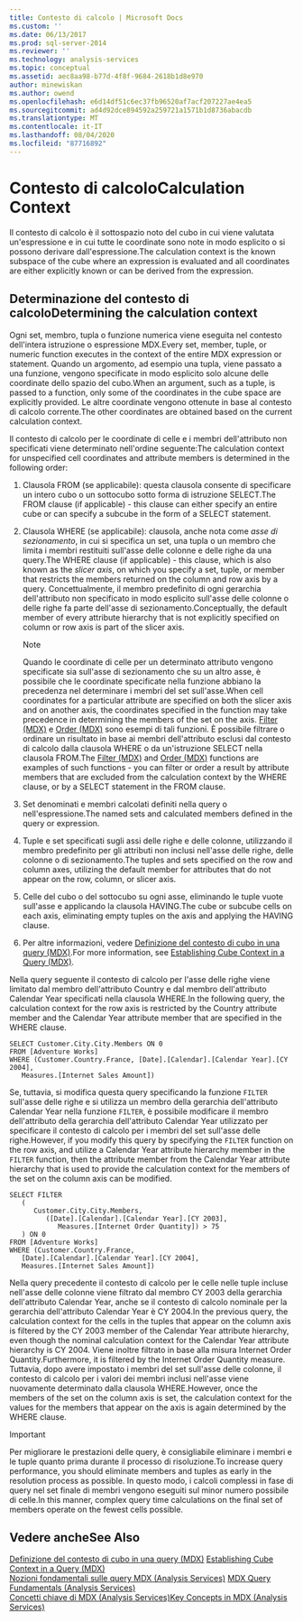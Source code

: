 ```yaml
---
title: Contesto di calcolo | Microsoft Docs
ms.custom: ''
ms.date: 06/13/2017
ms.prod: sql-server-2014
ms.reviewer: ''
ms.technology: analysis-services
ms.topic: conceptual
ms.assetid: aec8aa98-b77d-4f8f-9684-2618b1d8e970
author: minewiskan
ms.author: owend
ms.openlocfilehash: e6d14df51c6ec37fb96520af7acf207227ae4ea5
ms.sourcegitcommit: ad4d92dce894592a259721a1571b1d8736abacdb
ms.translationtype: MT
ms.contentlocale: it-IT
ms.lasthandoff: 08/04/2020
ms.locfileid: "87716892"
---
```

# <a name="calculation-context"></a><span data-ttu-id="49683-102">Contesto di calcolo</span><span class="sxs-lookup"><span data-stu-id="49683-102">Calculation Context</span></span>
  <span data-ttu-id="49683-103">Il contesto di calcolo è il sottospazio noto del cubo in cui viene valutata un'espressione e in cui tutte le coordinate sono note in modo esplicito o si possono derivare dall'espressione.</span><span class="sxs-lookup"><span data-stu-id="49683-103">The calculation context is the known subspace of the cube where an expression is evaluated and all coordinates are either explicitly known or can be derived from the expression.</span></span>  
  
## <a name="determining-the-calculation-context"></a><span data-ttu-id="49683-104">Determinazione del contesto di calcolo</span><span class="sxs-lookup"><span data-stu-id="49683-104">Determining the calculation context</span></span>  
 <span data-ttu-id="49683-105">Ogni set, membro, tupla o funzione numerica viene eseguita nel contesto dell'intera istruzione o espressione MDX.</span><span class="sxs-lookup"><span data-stu-id="49683-105">Every set, member, tuple, or numeric function executes in the context of the entire MDX expression or statement.</span></span> <span data-ttu-id="49683-106">Quando un argomento, ad esempio una tupla, viene passato a una funzione, vengono specificate in modo esplicito solo alcune delle coordinate dello spazio del cubo.</span><span class="sxs-lookup"><span data-stu-id="49683-106">When an argument, such as a tuple, is passed to a function, only some of the coordinates in the cube space are explicitly provided.</span></span> <span data-ttu-id="49683-107">Le altre coordinate vengono ottenute in base al contesto di calcolo corrente.</span><span class="sxs-lookup"><span data-stu-id="49683-107">The other coordinates are obtained based on the current calculation context.</span></span>  
  
 <span data-ttu-id="49683-108">Il contesto di calcolo per le coordinate di celle e i membri dell'attributo non specificati viene determinato nell'ordine seguente:</span><span class="sxs-lookup"><span data-stu-id="49683-108">The calculation context for unspecified cell coordinates and attribute members is determined in the following order:</span></span>  
  
1.  <span data-ttu-id="49683-109">Clausola FROM (se applicabile): questa clausola consente di specificare un intero cubo o un sottocubo sotto forma di istruzione SELECT.</span><span class="sxs-lookup"><span data-stu-id="49683-109">The FROM clause (if applicable) - this clause can either specify an entire cube or can specify a subcube in the form of a SELECT statement.</span></span>  
  
2.  <span data-ttu-id="49683-110">Clausola WHERE (se applicabile): clausola, anche nota come *asse di sezionamento*, in cui si specifica un set, una tupla o un membro che limita i membri restituiti sull'asse delle colonne e delle righe da una query.</span><span class="sxs-lookup"><span data-stu-id="49683-110">The WHERE clause (if applicable) - this clause, which is also known as the *slicer axis*, on which you specify a set, tuple, or member that restricts the members returned on the column and row axis by a query.</span></span> <span data-ttu-id="49683-111">Concettualmente, il membro predefinito di ogni gerarchia dell'attributo non specificato in modo esplicito sull'asse delle colonne o delle righe fa parte dell'asse di sezionamento.</span><span class="sxs-lookup"><span data-stu-id="49683-111">Conceptually, the default member of every attribute hierarchy that is not explicitly specified on column or row axis is part of the slicer axis.</span></span>  
  
    > [!NOTE]  
    >  <span data-ttu-id="49683-112">Quando le coordinate di celle per un determinato attributo vengono specificate sia sull'asse di sezionamento che su un altro asse, è possibile che le coordinate specificate nella funzione abbiano la precedenza nel determinare i membri del set sull'asse.</span><span class="sxs-lookup"><span data-stu-id="49683-112">When cell coordinates for a particular attribute are specified on both the slicer axis and on another axis, the coordinates specified in the function may take precedence in determining the members of the set on the axis.</span></span> <span data-ttu-id="49683-113">[Filter (MDX)](/sql/mdx/filter-mdx) e [Order (MDX)](/sql/mdx/order-mdx) sono esempi di tali funzioni. È possibile filtrare o ordinare un risultato in base ai membri dell'attributo esclusi dal contesto di calcolo dalla clausola WHERE o da un'istruzione SELECT nella clausola FROM.</span><span class="sxs-lookup"><span data-stu-id="49683-113">The [Filter (MDX)](/sql/mdx/filter-mdx) and [Order (MDX)](/sql/mdx/order-mdx) functions are examples of such functions - you can filter or order a result by attribute members that are excluded from the calculation context by the WHERE clause, or by a SELECT statement in the FROM clause.</span></span>  
  
3.  <span data-ttu-id="49683-114">Set denominati e membri calcolati definiti nella query o nell'espressione.</span><span class="sxs-lookup"><span data-stu-id="49683-114">The named sets and calculated members defined in the query or expression.</span></span>  
  
4.  <span data-ttu-id="49683-115">Tuple e set specificati sugli assi delle righe e delle colonne, utilizzando il membro predefinito per gli attributi non inclusi nell'asse delle righe, delle colonne o di sezionamento.</span><span class="sxs-lookup"><span data-stu-id="49683-115">The tuples and sets specified on the row and column axes, utilizing the default member for attributes that do not appear on the row, column, or slicer axis.</span></span>  
  
5.  <span data-ttu-id="49683-116">Celle del cubo o del sottocubo su ogni asse, eliminando le tuple vuote sull'asse e applicando la clausola HAVING.</span><span class="sxs-lookup"><span data-stu-id="49683-116">The cube or subcube cells on each axis, eliminating empty tuples on the axis and applying the HAVING clause.</span></span>  
  
6.  <span data-ttu-id="49683-117">Per altre informazioni, vedere [Definizione del contesto di cubo in una query &#40;MDX&#41;](establishing-cube-context-in-a-query-mdx.md).</span><span class="sxs-lookup"><span data-stu-id="49683-117">For more information, see [Establishing Cube Context in a Query &#40;MDX&#41;](establishing-cube-context-in-a-query-mdx.md).</span></span>  
  
 <span data-ttu-id="49683-118">Nella query seguente il contesto di calcolo per l'asse delle righe viene limitato dal membro dell'attributo Country e dal membro dell'attributo Calendar Year specificati nella clausola WHERE.</span><span class="sxs-lookup"><span data-stu-id="49683-118">In the following query, the calculation context for the row axis is restricted by the Country attribute member and the Calendar Year attribute member that are specified in the WHERE clause.</span></span>  
  
```  
SELECT Customer.City.City.Members ON 0  
FROM [Adventure Works]  
WHERE (Customer.Country.France, [Date].[Calendar].[Calendar Year].[CY 2004],  
   Measures.[Internet Sales Amount])  
```  
  
 <span data-ttu-id="49683-119">Se, tuttavia, si modifica questa query specificando la funzione `FILTER` sull'asse delle righe e si utilizza un membro della gerarchia dell'attributo Calendar Year nella funzione `FILTER`, è possibile modificare il membro dell'attributo della gerarchia dell'attributo Calendar Year utilizzato per specificare il contesto di calcolo per i membri del set sull'asse delle righe.</span><span class="sxs-lookup"><span data-stu-id="49683-119">However, if you modify this query by specifying the `FILTER` function on the row axis, and utilize a Calendar Year attribute hierarchy member in the `FILTER` function, then the attribute member from the Calendar Year attribute hierarchy that is used to provide the calculation context for the members of the set on the column axis can be modified.</span></span>  
  
```  
SELECT FILTER  
   (  
      Customer.City.City.Members,   
         ([Date].[Calendar].[Calendar Year].[CY 2003],  
            Measures.[Internet Order Quantity]) > 75   
   ) ON 0  
FROM [Adventure Works]  
WHERE (Customer.Country.France,  
   [Date].[Calendar].[Calendar Year].[CY 2004],  
   Measures.[Internet Sales Amount])  
```  
  
 <span data-ttu-id="49683-120">Nella query precedente il contesto di calcolo per le celle nelle tuple incluse nell'asse delle colonne viene filtrato dal membro CY 2003 della gerarchia dell'attributo Calendar Year, anche se il contesto di calcolo nominale per la gerarchia dell'attributo Calendar Year è CY 2004.</span><span class="sxs-lookup"><span data-stu-id="49683-120">In the previous query, the calculation context for the cells in the tuples that appear on the column axis is filtered by the CY 2003 member of the Calendar Year attribute hierarchy, even though the nominal calculation context for the Calendar Year attribute hierarchy is CY 2004.</span></span> <span data-ttu-id="49683-121">Viene inoltre filtrato in base alla misura Internet Order Quantity.</span><span class="sxs-lookup"><span data-stu-id="49683-121">Furthermore, it is filtered by the Internet Order Quantity measure.</span></span> <span data-ttu-id="49683-122">Tuttavia, dopo avere impostato i membri del set sull'asse delle colonne, il contesto di calcolo per i valori dei membri inclusi nell'asse viene nuovamente determinato dalla clausola WHERE.</span><span class="sxs-lookup"><span data-stu-id="49683-122">However, once the members of the set on the column axis is set, the calculation context for the values for the members that appear on the axis is again determined by the WHERE clause.</span></span>  
  
> [!IMPORTANT]  
>  <span data-ttu-id="49683-123">Per migliorare le prestazioni delle query, è consigliabile eliminare i membri e le tuple quanto prima durante il processo di risoluzione.</span><span class="sxs-lookup"><span data-stu-id="49683-123">To increase query performance, you should eliminate members and tuples as early in the resolution process as possible.</span></span> <span data-ttu-id="49683-124">In questo modo, i calcoli complessi in fase di query nel set finale di membri vengono eseguiti sul minor numero possibile di celle.</span><span class="sxs-lookup"><span data-stu-id="49683-124">In this manner, complex query time calculations on the final set of members operate on the fewest cells possible.</span></span>  
  
## <a name="see-also"></a><span data-ttu-id="49683-125">Vedere anche</span><span class="sxs-lookup"><span data-stu-id="49683-125">See Also</span></span>  
 <span data-ttu-id="49683-126">[Definizione del contesto di cubo in una query &#40;MDX&#41;](establishing-cube-context-in-a-query-mdx.md) </span><span class="sxs-lookup"><span data-stu-id="49683-126">[Establishing Cube Context in a Query &#40;MDX&#41;](establishing-cube-context-in-a-query-mdx.md) </span></span>  
 <span data-ttu-id="49683-127">[Nozioni fondamentali sulle query MDX &#40;Analysis Services&#41;](mdx-query-fundamentals-analysis-services.md) </span><span class="sxs-lookup"><span data-stu-id="49683-127">[MDX Query Fundamentals &#40;Analysis Services&#41;](mdx-query-fundamentals-analysis-services.md) </span></span>  
 [<span data-ttu-id="49683-128">Concetti chiave di MDX &#40;Analysis Services&#41;</span><span class="sxs-lookup"><span data-stu-id="49683-128">Key Concepts in MDX &#40;Analysis Services&#41;</span></span>](../key-concepts-in-mdx-analysis-services.md)  
  
  
